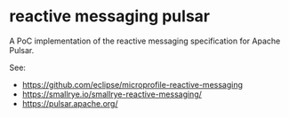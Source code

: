 # reactive messaging pulsar

A PoC implementation of the reactive messaging specification for Apache Pulsar.

See:
- https://github.com/eclipse/microprofile-reactive-messaging
- https://smallrye.io/smallrye-reactive-messaging/
- https://pulsar.apache.org/
